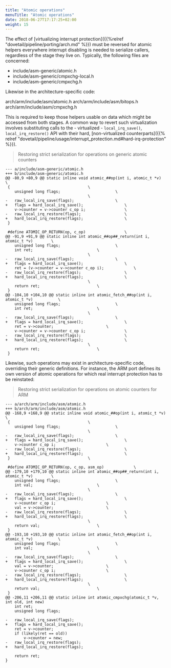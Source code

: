 ```yaml
---
title: "Atomic operations"
menuTitle: "Atomic operations"
date: 2018-06-27T17:17:25+02:00
weight: 15
---
```


The effect of [virtualizing interrupt protection]({{%relref
"dovetail/pipeline/porting/arch.md" %}}) must be reversed for atomic
helpers everywhere interrupt disabling is needed to serialize callers,
regardless of the stage they live on. Typically, the following files
are concerned:

- include/asm-generic/atomic.h
- include/asm-generic/cmpxchg-local.h
- include/asm-generic/cmpxchg.h

Likewise in the architecture-specific code:

 arch/arm/include/asm/atomic.h
 arch/arm/include/asm/bitops.h
 arch/arm/include/asm/cmpxchg.h

This is required to keep those helpers usable on data which might be
accessed from both stages.  A common way to revert such virtualization
involves substituting calls to the - virtualized - `local_irq_save()`,
`local_irq_restore()` API with their hard, [non-virtualized
counterparts]({{% relref
"dovetail/pipeline/usage/interrupt_protection.md#hard-irq-protection"
%}}).

> Restoring strict serialization for operations on generic atomic counters

```
--- a/include/asm-generic/atomic.h
+++ b/include/asm-generic/atomic.h
@@ -80,9 +80,9 @@ static inline void atomic_##op(int i, atomic_t *v)			\
 {									\
 	unsigned long flags;						\
 									\
-	raw_local_irq_save(flags);					\
+	flags = hard_local_irq_save();					\
 	v->counter = v->counter c_op i;					\
-	raw_local_irq_restore(flags);					\
+	hard_local_irq_restore(flags);					\
 }
 
 #define ATOMIC_OP_RETURN(op, c_op)					\
@@ -91,9 +91,9 @@ static inline int atomic_##op##_return(int i, atomic_t *v)		\
 	unsigned long flags;						\
 	int ret;							\
 									\
-	raw_local_irq_save(flags);					\
+	flags = hard_local_irq_save();					\
 	ret = (v->counter = v->counter c_op i);				\
-	raw_local_irq_restore(flags);					\
+	hard_local_irq_restore(flags);					\
 									\
 	return ret;							\
 }
@@ -104,10 +104,10 @@ static inline int atomic_fetch_##op(int i, atomic_t *v)			\
 	unsigned long flags;						\
 	int ret;							\
 									\
-	raw_local_irq_save(flags);					\
+	flags = hard_local_irq_save();					\
 	ret = v->counter;						\
 	v->counter = v->counter c_op i;					\
-	raw_local_irq_restore(flags);					\
+	hard_local_irq_restore(flags);					\
 									\
 	return ret;							\
 }
```

Likewise, such operations may exist in architecture-specific code,
overriding their generic definitions. For instance, the ARM port
defines its own version of atomic operations for which real interrupt
protection has to be reinstated:

> Restoring strict serialization for operations on atomic counters for ARM

```
--- a/arch/arm/include/asm/atomic.h
+++ b/arch/arm/include/asm/atomic.h
@@ -168,9 +168,9 @@ static inline void atomic_##op(int i, atomic_t *v)			\
 {									\
 	unsigned long flags;						\
 									\
-	raw_local_irq_save(flags);					\
+	flags = hard_local_irq_save();					\
 	v->counter c_op i;						\
-	raw_local_irq_restore(flags);					\
+	hard_local_irq_restore(flags);					\
 }									\
 
 #define ATOMIC_OP_RETURN(op, c_op, asm_op)				\
@@ -179,10 +179,10 @@ static inline int atomic_##op##_return(int i, atomic_t *v)		\
 	unsigned long flags;						\
 	int val;							\
 									\
-	raw_local_irq_save(flags);					\
+	flags = hard_local_irq_save();					\
 	v->counter c_op i;						\
 	val = v->counter;						\
-	raw_local_irq_restore(flags);					\
+	hard_local_irq_restore(flags);					\
 									\
 	return val;							\
 }
@@ -193,10 +193,10 @@ static inline int atomic_fetch_##op(int i, atomic_t *v)			\
 	unsigned long flags;						\
 	int val;							\
 									\
-	raw_local_irq_save(flags);					\
+	flags = hard_local_irq_save();					\
 	val = v->counter;						\
 	v->counter c_op i;						\
-	raw_local_irq_restore(flags);					\
+	hard_local_irq_restore(flags);					\
 									\
 	return val;							\
 }
@@ -206,11 +206,11 @@ static inline int atomic_cmpxchg(atomic_t *v, int old, int new)
 	int ret;
 	unsigned long flags;
 
-	raw_local_irq_save(flags);
+	flags = hard_local_irq_save();
 	ret = v->counter;
 	if (likely(ret == old))
 		v->counter = new;
-	raw_local_irq_restore(flags);
+	hard_local_irq_restore(flags);
 
 	return ret;
}
```
